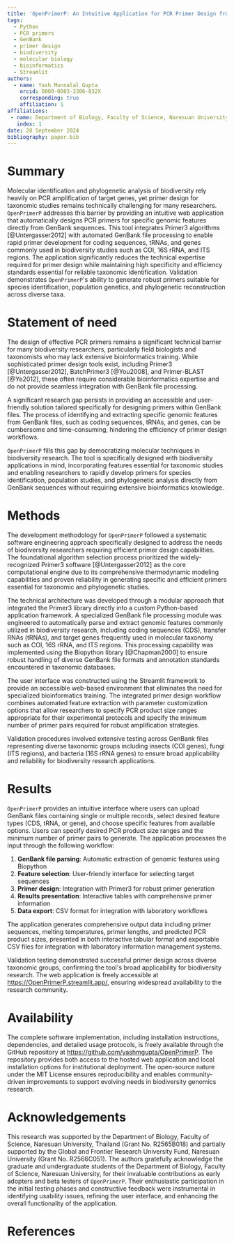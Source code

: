 ```yaml
---
title: 'OpenPrimerP: An Intuitive Application for PCR Primer Design from GenBank Sequences'
tags:
  - Python
  - PCR primers
  - GenBank
  - primer design
  - biodiversity
  - molecular biology
  - bioinformatics
  - Streamlit
authors:
  - name: Yash Munnalal Gupta
    orcid: 0000-0003-3306-832X
    corresponding: true
    affiliation: 1
affiliations:
 - name: Department of Biology, Faculty of Science, Naresuan University, Thailand
   index: 1
date: 28 September 2024
bibliography: paper.bib
---
```


# Summary

Molecular identification and phylogenetic analysis of biodiversity rely heavily on PCR amplification of target genes, yet primer design for taxonomic studies remains technically challenging for many researchers. `OpenPrimerP` addresses this barrier by providing an intuitive web application that automatically designs PCR primers for specific genomic features directly from GenBank sequences. This tool integrates Primer3 algorithms [@Untergasser2012] with automated GenBank file processing to enable rapid primer development for coding sequences, tRNAs, and genes commonly used in biodiversity studies such as COI, 16S rRNA, and ITS regions. The application significantly reduces the technical expertise required for primer design while maintaining high specificity and efficiency standards essential for reliable taxonomic identification. Validation demonstrates `OpenPrimerP`'s ability to generate robust primers suitable for species identification, population genetics, and phylogenetic reconstruction across diverse taxa.

# Statement of need

The design of effective PCR primers remains a significant technical barrier for many biodiversity researchers, particularly field biologists and taxonomists who may lack extensive bioinformatics training. While sophisticated primer design tools exist, including Primer3 [@Untergasser2012], BatchPrimer3 [@You2008], and Primer-BLAST [@Ye2012], these often require considerable bioinformatics expertise and do not provide seamless integration with GenBank file processing.

A significant research gap persists in providing an accessible and user-friendly solution tailored specifically for designing primers within GenBank files. The process of identifying and extracting specific genomic features from GenBank files, such as coding sequences, tRNAs, and genes, can be cumbersome and time-consuming, hindering the efficiency of primer design workflows.

`OpenPrimerP` fills this gap by democratizing molecular techniques in biodiversity research. The tool is specifically designed with biodiversity applications in mind, incorporating features essential for taxonomic studies and enabling researchers to rapidly develop primers for species identification, population studies, and phylogenetic analysis directly from GenBank sequences without requiring extensive bioinformatics knowledge.

# Methods

The development methodology for `OpenPrimerP` followed a systematic software engineering approach specifically designed to address the needs of biodiversity researchers requiring efficient primer design capabilities. The foundational algorithm selection process prioritized the widely-recognized Primer3 software [@Untergasser2012] as the core computational engine due to its comprehensive thermodynamic modeling capabilities and proven reliability in generating specific and efficient primers essential for taxonomic and phylogenetic studies.

The technical architecture was developed through a modular approach that integrated the Primer3 library directly into a custom Python-based application framework. A specialized GenBank file processing module was engineered to automatically parse and extract genomic features commonly utilized in biodiversity research, including coding sequences (CDS), transfer RNAs (tRNAs), and target genes frequently used in molecular taxonomy such as COI, 16S rRNA, and ITS regions. This processing capability was implemented using the Biopython library [@Chapman2000] to ensure robust handling of diverse GenBank file formats and annotation standards encountered in taxonomic databases.

The user interface was constructed using the Streamlit framework to provide an accessible web-based environment that eliminates the need for specialized bioinformatics training. The integrated primer design workflow combines automated feature extraction with parameter customization options that allow researchers to specify PCR product size ranges appropriate for their experimental protocols and specify the minimum number of primer pairs required for robust amplification strategies.

Validation procedures involved extensive testing across GenBank files representing diverse taxonomic groups including insects (COI genes), fungi (ITS regions), and bacteria (16S rRNA genes) to ensure broad applicability and reliability for biodiversity research applications.

# Results

`OpenPrimerP` provides an intuitive interface where users can upload GenBank files containing single or multiple records, select desired feature types (CDS, tRNA, or gene), and choose specific features from available options. Users can specify desired PCR product size ranges and the minimum number of primer pairs to generate. The application processes the input through the following workflow:

1. **GenBank file parsing**: Automatic extraction of genomic features using Biopython
2. **Feature selection**: User-friendly interface for selecting target sequences
3. **Primer design**: Integration with Primer3 for robust primer generation
4. **Results presentation**: Interactive tables with comprehensive primer information
5. **Data export**: CSV format for integration with laboratory workflows

The application generates comprehensive output data including primer sequences, melting temperatures, primer lengths, and predicted PCR product sizes, presented in both interactive tabular format and exportable CSV files for integration with laboratory information management systems.

Validation testing demonstrated successful primer design across diverse taxonomic groups, confirming the tool's broad applicability for biodiversity research. The web application is freely accessible at https://OpenPrimerP.streamlit.app/, ensuring widespread availability to the research community.

# Availability

The complete software implementation, including installation instructions, dependencies, and detailed usage protocols, is freely available through the GitHub repository at https://github.com/yashmgupta/OpenPrimerP. The repository provides both access to the hosted web application and local installation options for institutional deployment. The open-source nature under the MIT License ensures reproducibility and enables community-driven improvements to support evolving needs in biodiversity genomics research.

# Acknowledgements

This research was supported by the Department of Biology, Faculty of Science, Naresuan University, Thailand (Grant No. R2565B018) and partially supported by the Global and Frontier Research University Fund, Naresuan University (Grant No. R2566C051). The authors gratefully acknowledge the graduate and undergraduate students of the Department of Biology, Faculty of Science, Naresuan University, for their invaluable contributions as early adopters and beta testers of `OpenPrimerP`. Their enthusiastic participation in the initial testing phases and constructive feedback were instrumental in identifying usability issues, refining the user interface, and enhancing the overall functionality of the application.

# References